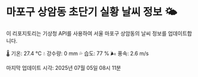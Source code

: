 
# 마포구 상암동 초단기 실황 날씨 정보 🌤️

이 리포지토리는 기상청 API를 사용하여 서울 마포구 상암동의 날씨 정보를 업데이트합니다. 

🌡️ 기온: 27.4 ℃
💧 강수량: 0 mm
💦 습도: 77 %
🌬️ 풍속: 2.6 m/s

마지막 업데이트 시각: 2025년 07월 05일 08시 11분    
